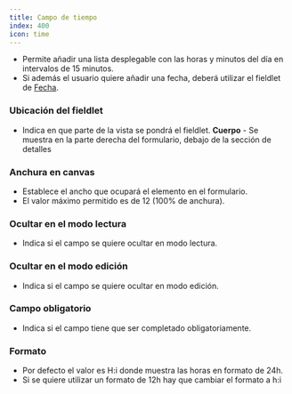 ```yaml
---
title: Campo de tiempo
index: 400
icon: time
---
```

* Permite añadir una lista desplegable con las horas y minutos del día en intervalos de 15 minutos.
* Si además el usuario quiere añadir una fecha, deberá utilizar el fieldlet de [Fecha](rules/palette/fieldlets/Datefield).

### Ubicación del fieldlet
* Indica en que parte de la vista se pondrá el fieldlet.
    **Cuerpo** - Se muestra en la parte derecha del formulario, debajo de la sección de detalles

### Anchura en canvas
* Establece el ancho que ocupará el elemento en el formulario.
* El valor máximo permitido es de 12 (100% de anchura).

### Ocultar en el modo lectura
* Indica si el campo se quiere ocultar en modo lectura.

### Ocultar en el modo edición
* Indica si el campo se quiere ocultar en modo edición.

### Campo obligatorio
* Indica si el campo tiene que ser completado obligatoriamente.

### Formato
* Por defecto el valor es H:i donde muestra las horas en formato de 24h.
* Si se quiere utilizar un formato de 12h hay que cambiar el formato a h:i